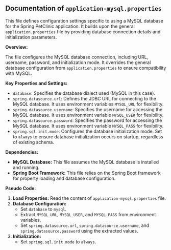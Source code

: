 ## Documentation of `application-mysql.properties`

This file defines configuration settings specific to using a MySQL database for the Spring PetClinic application. It builds upon the general `application.properties` file by providing database connection details and initialization parameters.

**Overview:**

The file configures the MySQL database connection, including URL, username, password, and initialization mode. It overrides the general database configuration from `application.properties` to ensure compatibility with MySQL.

**Key Properties and Settings:**

* `database`: Specifies the database dialect used (MySQL in this case).
* `spring.datasource.url`: Defines the JDBC URL for connecting to the MySQL database. It uses environment variables `MYSQL_URL` for flexibility.
* `spring.datasource.username`: Specifies the username for accessing the MySQL database. It uses environment variable `MYSQL_USER` for flexibility.
* `spring.datasource.password`: Specifies the password for accessing the MySQL database. It uses environment variable `MYSQL_PASS` for flexibility.
* `spring.sql.init.mode`: Configures the database initialization mode. Set to `always` to ensure database initialization occurs on startup, regardless of existing schema.

**Dependencies:**

* **MySQL Database:** This file assumes the MySQL database is installed and running.
* **Spring Boot Framework:** This file relies on the Spring Boot framework for property loading and database configuration.



**Pseudo Code:**

1. **Load Properties:** Read the content of `application-mysql.properties` file.
2. **Database Configuration:**
   - Set `database` to `mysql`.
   - Extract `MYSQL_URL`, `MYSQL_USER`, and `MYSQL_PASS` from environment variables.
   - Set `spring.datasource.url`, `spring.datasource.username`, and `spring.datasource.password` using the extracted values.
3. **Initialization:**
   - Set `spring.sql.init.mode` to `always`.



